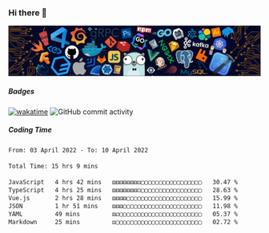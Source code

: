 ### Hi there 👋

![R](image/20220304/header_.bzdxkhl6c94.webp)

##### Badges

[![wakatime](https://wakatime.com/badge/user/3c2a8d5a-32f6-4f22-9e9f-3b453aa8478a.svg)](https://wakatime.com/@3c2a8d5a-32f6-4f22-9e9f-3b453aa8478a)
![GitHub commit activity](https://img.shields.io/github/commit-activity/y/HelloAndyZhang/HelloAndyZhang)


<!--
**HelloAndyZhang/HelloAndyZhang** is a ✨ _special_ ✨ repository because its `README.md` (this file) appears on your GitHub profile.

Here are some ideas to get you started:

- 🔭 I’m currently working on ...
- 🌱 I’m currently learning ...
- 👯 I’m looking to collaborate on ...
- 🤔 I’m looking for help with ...
- 💬 Ask me about ...
- 📫 How to reach me: ...
- 😄 Pronouns: ...
- ⚡ Fun fact: ...
-->

<!-- ![Anurag's GitHub stats](https://github-readme-stats.vercel.app/api?username=HelloAndyZhang&theme=cobalt) -->

<!-- ![Top Langs](https://github-readme-stats.vercel.app/api/top-langs/?username=HelloAndyZhang&layout=compact) -->


<!-- ![Ashutosh's github activity graph](https://activity-graph.herokuapp.com/graph?username=HelloAndyZhang&theme=rogue)  -->


##### Coding Time
<!--START_SECTION:waka-->

```text
From: 03 April 2022 - To: 10 April 2022

Total Time: 15 hrs 9 mins

JavaScript   4 hrs 42 mins   ⚅⚅⚅⚅⚅⚅⚅⚃▢▢▢▢▢▢▢▢▢▢▢▢▢▢▢▢▢   30.47 %
TypeScript   4 hrs 25 mins   ⚅⚅⚅⚅⚅⚅⚅⚀▢▢▢▢▢▢▢▢▢▢▢▢▢▢▢▢▢   28.63 %
Vue.js       2 hrs 28 mins   ⚅⚅⚅⚅▢▢▢▢▢▢▢▢▢▢▢▢▢▢▢▢▢▢▢▢▢   15.99 %
JSON         1 hr 51 mins    ⚅⚅⚅▢▢▢▢▢▢▢▢▢▢▢▢▢▢▢▢▢▢▢▢▢▢   11.98 %
YAML         49 mins         ⚅⚁▢▢▢▢▢▢▢▢▢▢▢▢▢▢▢▢▢▢▢▢▢▢▢   05.37 %
Markdown     25 mins         ⚃▢▢▢▢▢▢▢▢▢▢▢▢▢▢▢▢▢▢▢▢▢▢▢▢   02.72 %
```

<!--END_SECTION:waka-->
